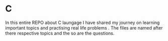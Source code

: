 # C
In this entire REPO about C laungage I have shared my journey on learning important topics and practising real life problems . The files are named after there respective topics and the so are the questions.